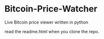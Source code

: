 # Bitcoin-Price-Watcher
Live Bitcoin price viewer written in python

read the readme.html when you clone the repo.
